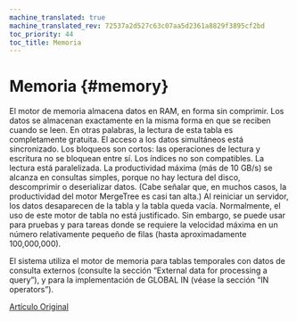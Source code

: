 ```yaml
---
machine_translated: true
machine_translated_rev: 72537a2d527c63c07aa5d2361a8829f3895cf2bd
toc_priority: 44
toc_title: Memoria
---
```


# Memoria {#memory}

El motor de memoria almacena datos en RAM, en forma sin comprimir. Los datos se almacenan exactamente en la misma forma en que se reciben cuando se leen. En otras palabras, la lectura de esta tabla es completamente gratuita.
El acceso a los datos simultáneos está sincronizado. Los bloqueos son cortos: las operaciones de lectura y escritura no se bloquean entre sí.
Los índices no son compatibles. La lectura está paralelizada.
La productividad máxima (más de 10 GB/s) se alcanza en consultas simples, porque no hay lectura del disco, descomprimir o deserializar datos. (Cabe señalar que, en muchos casos, la productividad del motor MergeTree es casi tan alta.)
Al reiniciar un servidor, los datos desaparecen de la tabla y la tabla queda vacía.
Normalmente, el uso de este motor de tabla no está justificado. Sin embargo, se puede usar para pruebas y para tareas donde se requiere la velocidad máxima en un número relativamente pequeño de filas (hasta aproximadamente 100,000,000).

El sistema utiliza el motor de memoria para tablas temporales con datos de consulta externos (consulte la sección “External data for processing a query”), y para la implementación de GLOBAL IN (véase la sección “IN operators”).

[Artículo Original](https://clickhouse.tech/docs/en/operations/table_engines/memory/) <!--hide-->
